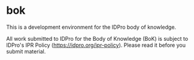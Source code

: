 # bok
This is a development environment for the IDPro body of knowledge.  

All work submitted to IDPro for the Body of Knowledge (BoK) is subject to
IDPro's IPR Policy (https://idpro.org/ipr-policy). Please read it before you
submit material.
